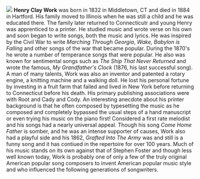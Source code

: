![](/hcwork.jpg)
**Henry Clay Work** was born in 1832 in Middletown, CT and died in 1884 in Hartford. His family moved to Illinois when he was still a child and he was educated there. The family later returned to Connecticutr and young Henry was apprenticed to a printer. He studied music and wrote verse on his own and soon began to write songs, both the music and lyrics. He was inspired by the Civil War to write *Marching Through Georgia*, *Wake, Babylon is Falling* and other songs of the war that became popular. During the 1870's he wrote a number of temperance songs that were popular. He also was known for sentimental songs such as *The Ship That Never Returned* and wrote the famous, *My Grandfather's Clock* (1876, his last successful song). A man of many talents, Work was also an inventor and patented a rotary engine, a knitting machine and a walking doll. He lost his personal fortune by investing in a fruit farm that failed and lived in New York before returning to Connecticut before his death. 
His primary publishing associations were with Root and Cady and Cody. An interesting anecdote about his printer background is that he often composed by typesetting the music as he composed and completely bypassed the usual steps of a hand manuscript or even trying his music on the piano first! Considered a first rate melodist and his songs had a nearly universal appeal. Though his song *Come Home Father* is somber, and he was an intense supporter of causes, Work also had a playful side and his 1862, *Grafted Into The Army* was and still is a funny song and it has contiued in the repertoire for over 100 years. Much of his music stands on its own against that of Stephen Foster and though less well known today, Work is probably one of only a few of the truly original American popular song composers to invent American popular music style and who influenced the following generations of songwriters. 

 